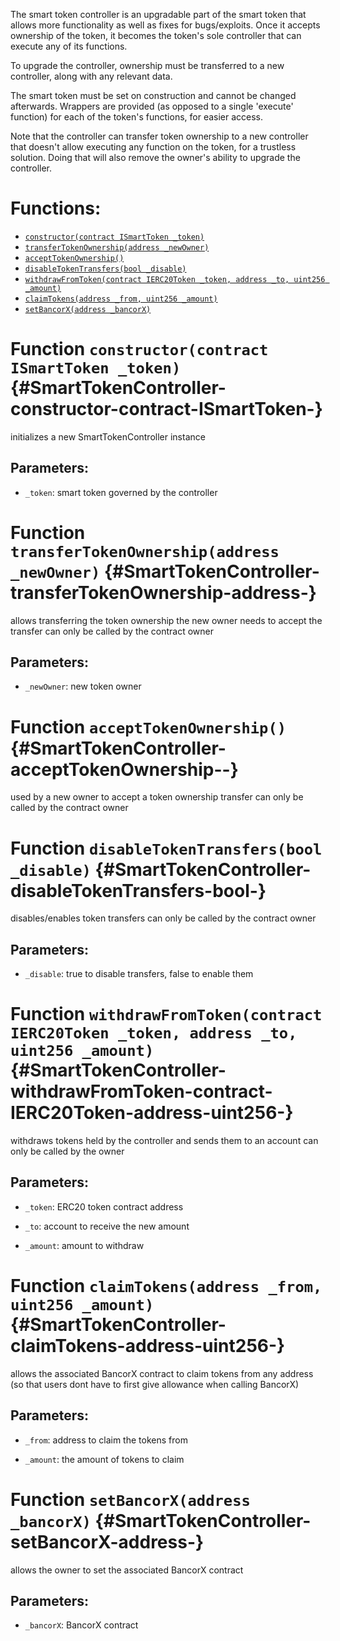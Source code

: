 The smart token controller is an upgradable part of the smart token that allows
more functionality as well as fixes for bugs/exploits.
Once it accepts ownership of the token, it becomes the token's sole controller
that can execute any of its functions.

To upgrade the controller, ownership must be transferred to a new controller, along with
any relevant data.

The smart token must be set on construction and cannot be changed afterwards.
Wrappers are provided (as opposed to a single 'execute' function) for each of the token's functions, for easier access.

Note that the controller can transfer token ownership to a new controller that
doesn't allow executing any function on the token, for a trustless solution.
Doing that will also remove the owner's ability to upgrade the controller.

# Functions:
- [`constructor(contract ISmartToken _token)`](#SmartTokenController-constructor-contract-ISmartToken-)
- [`transferTokenOwnership(address _newOwner)`](#SmartTokenController-transferTokenOwnership-address-)
- [`acceptTokenOwnership()`](#SmartTokenController-acceptTokenOwnership--)
- [`disableTokenTransfers(bool _disable)`](#SmartTokenController-disableTokenTransfers-bool-)
- [`withdrawFromToken(contract IERC20Token _token, address _to, uint256 _amount)`](#SmartTokenController-withdrawFromToken-contract-IERC20Token-address-uint256-)
- [`claimTokens(address _from, uint256 _amount)`](#SmartTokenController-claimTokens-address-uint256-)
- [`setBancorX(address _bancorX)`](#SmartTokenController-setBancorX-address-)



# Function `constructor(contract ISmartToken _token)` {#SmartTokenController-constructor-contract-ISmartToken-}
initializes a new SmartTokenController instance


## Parameters:
- `_token`:      smart token governed by the controller


# Function `transferTokenOwnership(address _newOwner)` {#SmartTokenController-transferTokenOwnership-address-}
allows transferring the token ownership
the new owner needs to accept the transfer
can only be called by the contract owner


## Parameters:
- `_newOwner`:    new token owner


# Function `acceptTokenOwnership()` {#SmartTokenController-acceptTokenOwnership--}
used by a new owner to accept a token ownership transfer
can only be called by the contract owner


# Function `disableTokenTransfers(bool _disable)` {#SmartTokenController-disableTokenTransfers-bool-}
disables/enables token transfers
can only be called by the contract owner


## Parameters:
- `_disable`:    true to disable transfers, false to enable them


# Function `withdrawFromToken(contract IERC20Token _token, address _to, uint256 _amount)` {#SmartTokenController-withdrawFromToken-contract-IERC20Token-address-uint256-}
withdraws tokens held by the controller and sends them to an account
can only be called by the owner


## Parameters:
- `_token`:   ERC20 token contract address

- `_to`:      account to receive the new amount

- `_amount`:  amount to withdraw


# Function `claimTokens(address _from, uint256 _amount)` {#SmartTokenController-claimTokens-address-uint256-}
allows the associated BancorX contract to claim tokens from any address (so that users
dont have to first give allowance when calling BancorX)


## Parameters:
- `_from`:      address to claim the tokens from

- `_amount`:    the amount of tokens to claim


# Function `setBancorX(address _bancorX)` {#SmartTokenController-setBancorX-address-}
allows the owner to set the associated BancorX contract

## Parameters:
- `_bancorX`:    BancorX contract


